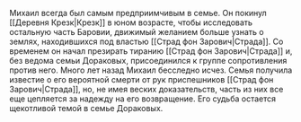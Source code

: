 Михаил всегда был самым предприимчивым в семье. Он покинул [[Деревня Крезк|Крезк]] в юном возрасте, чтобы исследовать остальную часть Баровии, движимый желанием больше узнать о землях, находившихся под властью [[Страд фон Зарович|Страда]]. Со временем он начал презирать тиранию [[Страд фон Зарович|Страда]] и, без ведома семьи Дораковых, присоединился к группе сопротивления против него. Много лет назад Михаил бесследно исчез. Семья получила известие о его вероятной смерти от рук приспешников [[Страд фон Зарович|Страда]], но, не имея веских доказательств, часть из них все еще цепляется за надежду на его возвращение. Его судьба остается щекотливой темой в семье Дораковых.